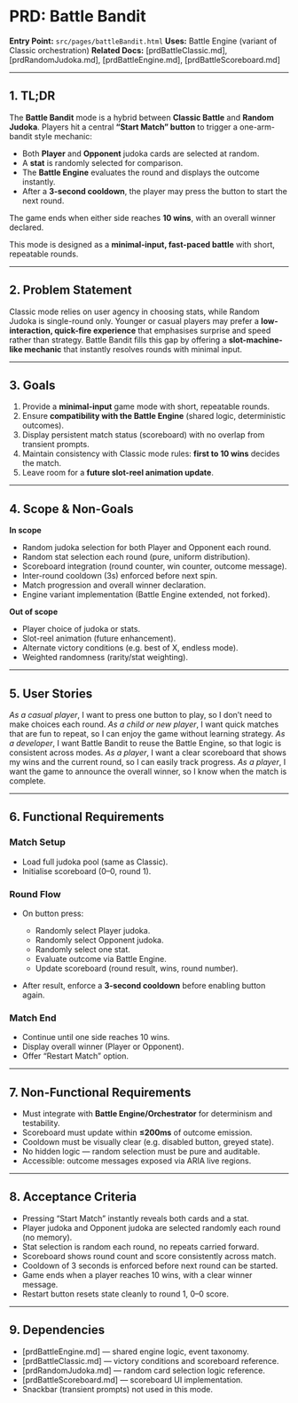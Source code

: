 # PRD: Battle Bandit

**Entry Point:** `src/pages/battleBandit.html`
**Uses:** Battle Engine (variant of Classic orchestration)
**Related Docs:** \[prdBattleClassic.md], \[prdRandomJudoka.md], \[prdBattleEngine.md], \[prdBattleScoreboard.md]

---

## 1. TL;DR

The **Battle Bandit** mode is a hybrid between **Classic Battle** and **Random Judoka**.
Players hit a central **“Start Match” button** to trigger a one-arm-bandit style mechanic:

* Both **Player** and **Opponent** judoka cards are selected at random.
* A **stat** is randomly selected for comparison.
* The **Battle Engine** evaluates the round and displays the outcome instantly.
* After a **3-second cooldown**, the player may press the button to start the next round.

The game ends when either side reaches **10 wins**, with an overall winner declared.

This mode is designed as a **minimal-input, fast-paced battle** with short, repeatable rounds.

---

## 2. Problem Statement

Classic mode relies on user agency in choosing stats, while Random Judoka is single-round only.
Younger or casual players may prefer a **low-interaction, quick-fire experience** that emphasises surprise and speed rather than strategy.
Battle Bandit fills this gap by offering a **slot-machine-like mechanic** that instantly resolves rounds with minimal input.

---

## 3. Goals

1. Provide a **minimal-input** game mode with short, repeatable rounds.
2. Ensure **compatibility with the Battle Engine** (shared logic, deterministic outcomes).
3. Display persistent match status (scoreboard) with no overlap from transient prompts.
4. Maintain consistency with Classic mode rules: **first to 10 wins** decides the match.
5. Leave room for a **future slot-reel animation update**.

---

## 4. Scope & Non-Goals

**In scope**

* Random judoka selection for both Player and Opponent each round.
* Random stat selection each round (pure, uniform distribution).
* Scoreboard integration (round counter, win counter, outcome message).
* Inter-round cooldown (3s) enforced before next spin.
* Match progression and overall winner declaration.
* Engine variant implementation (Battle Engine extended, not forked).

**Out of scope**

* Player choice of judoka or stats.
* Slot-reel animation (future enhancement).
* Alternate victory conditions (e.g. best of X, endless mode).
* Weighted randomness (rarity/stat weighting).

---

## 5. User Stories

*As a casual player*, I want to press one button to play, so I don’t need to make choices each round.
*As a child or new player*, I want quick matches that are fun to repeat, so I can enjoy the game without learning strategy.
*As a developer*, I want Battle Bandit to reuse the Battle Engine, so that logic is consistent across modes.
*As a player*, I want a clear scoreboard that shows my wins and the current round, so I can easily track progress.
*As a player*, I want the game to announce the overall winner, so I know when the match is complete.

---

## 6. Functional Requirements

### Match Setup

* Load full judoka pool (same as Classic).
* Initialise scoreboard (0–0, round 1).

### Round Flow

* On button press:

  * Randomly select Player judoka.
  * Randomly select Opponent judoka.
  * Randomly select one stat.
  * Evaluate outcome via Battle Engine.
  * Update scoreboard (round result, wins, round number).
* After result, enforce a **3-second cooldown** before enabling button again.

### Match End

* Continue until one side reaches 10 wins.
* Display overall winner (Player or Opponent).
* Offer “Restart Match” option.

---

## 7. Non-Functional Requirements

* Must integrate with **Battle Engine/Orchestrator** for determinism and testability.
* Scoreboard must update within **≤200ms** of outcome emission.
* Cooldown must be visually clear (e.g. disabled button, greyed state).
* No hidden logic — random selection must be pure and auditable.
* Accessible: outcome messages exposed via ARIA live regions.

---

## 8. Acceptance Criteria

* Pressing “Start Match” instantly reveals both cards and a stat.
* Player judoka and Opponent judoka are selected randomly each round (no memory).
* Stat selection is random each round, no repeats carried forward.
* Scoreboard shows round count and score consistently across match.
* Cooldown of 3 seconds is enforced before next round can be started.
* Game ends when a player reaches 10 wins, with a clear winner message.
* Restart button resets state cleanly to round 1, 0–0 score.

---

## 9. Dependencies

* \[prdBattleEngine.md] — shared engine logic, event taxonomy.
* \[prdBattleClassic.md] — victory conditions and scoreboard reference.
* \[prdRandomJudoka.md] — random card selection logic reference.
* \[prdBattleScoreboard.md] — scoreboard UI implementation.
* Snackbar (transient prompts) not used in this mode.
